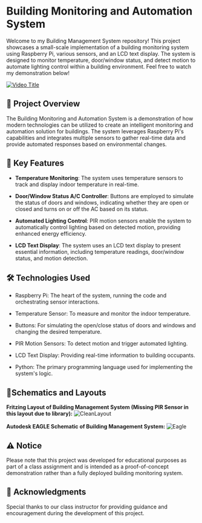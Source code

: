 # Building Monitoring and Automation System
Welcome to my Building Management System repository! This project showcases a small-scale implementation of a building monitoring system using Raspberry Pi, various sensors, and an LCD text display. The system is designed to monitor temperature, door/window status, and detect motion to automate lighting control within a building environment. Feel free to watch my demonstration below!

[![Video Title](https://img.youtube.com/vi/H_dId5BtZPg/0.jpg)](https://www.youtube.com/watch?v=H_dId5BtZPg)


## 🏢 Project Overview
The Building Monitoring and Automation System is a demonstration of how modern technologies can be utilized to create an intelligent monitoring and automation solution for buildings. The system leverages Raspberry Pi's capabilities and integrates multiple sensors to gather real-time data and provide automated responses based on environmental changes.

## 🌟 Key Features
- **Temperature Monitoring**: The system uses temperature sensors to track and display indoor temperature in real-time.

- **Door/Window Status A/C Controller**: Buttons are employed to simulate the status of doors and windows, indicating whether they are open or closed and turns on or off the AC based on its status.

- **Automated Lighting Control**: PIR motion sensors enable the system to automatically control lighting based on detected motion, providing enhanced energy efficiency.

- **LCD Text Display**: The system uses an LCD text display to present essential information, including temperature readings, door/window status, and motion detection.

## 🛠️ Technologies Used
- Raspberry Pi: The heart of the system, running the code and orchestrating sensor interactions.

- Temperature Sensor: To measure and monitor the indoor temperature.

- Buttons: For simulating the open/close status of doors and windows and changing the desired temperature. 

- PIR Motion Sensors: To detect motion and trigger automated lighting.

- LCD Text Display: Providing real-time information to building occupants.

- Python: The primary programming language used for implementing the system's logic.

## 🔌Schematics and Layouts
**Fritzing Layout of Building Management System (Missing PIR Sensor in this layout due to library):**
![CleanLayout](https://github.com/cervand/HVAC-RaspberryPi/assets/95746489/f56df873-8880-4426-8ad0-9b61eba2a487)
<br>
<br>
**Autodesk EAGLE Schematic of Building Management System:**
![Eagle](https://github.com/cervand/HVAC-RaspberryPi/assets/95746489/4cb654ed-d283-4e0c-b318-8b3c54677021)




## ⚠️ Notice
Please note that this project was developed for educational purposes as part of a class assignment and is intended as a proof-of-concept demonstration rather than a fully deployed building monitoring system.

## 🙌 Acknowledgments
Special thanks to our class instructor for providing guidance and encouragement during the development of this project.
